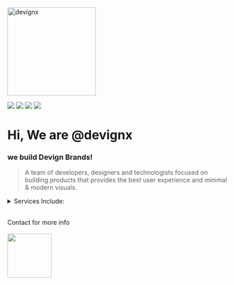 <img src="https://api.daily.dev/devcards/8fe94e7e646d4d8689b9509edf133c08.png?r=x18" alt="devignx" width="200"/>

[![](https://i.ibb.co/bJgKQ6Q/image-2.png)](https://instagram.com/devignx)
[![](https://i.ibb.co/W5gb76p/image-4.png)](https://www.behance.net/devignx)
[![](https://i.ibb.co/D4zjv6H/image-5.png)](https://twitter.com/DevignX)
[![](https://i.ibb.co/K002Xwc/image-7.png)](https://www.linkedin.com/in/devignx/)
<br>


# Hi, We are @devignx 
### we build Devign Brands!<br>

> A team of developers, designers and technologists focused on building products that provides the best user experience and minimal & modern visuals.

<details><summary>Services Include:</summary>

- UIUX Design<br>
- Brand Identity Design & Development<br>
- Static & Full Stack Web Development <br>
- SEO | SMO<br>
- Social Media Content Design etc.. <br><br>
  
 </details><br>
 
Contact for more info <br><br>
<img src="https://user-images.githubusercontent.com/108688904/183284336-e27527b8-efc1-4ea6-84b7-cd5357f02399.jpg" width="auto" height="100" />
